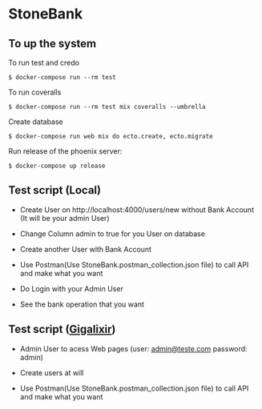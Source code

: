 # StoneBank

## To up the system

To run test and credo

`$ docker-compose run --rm test`

To run coveralls

`$ docker-compose run --rm test mix coveralls --umbrella`

Create database 

`$ docker-compose run web mix do ecto.create, ecto.migrate`

Run release of the phoenix server:

`$ docker-compose up release`

## Test script (Local)

- Create User on http://localhost:4000/users/new without Bank Account (It will be your admin User)

- Change Column admin to true for you User on database

- Create another User with Bank Account

- Use Postman(Use StoneBank.postman_collection.json file) to call API and make what you want

- Do Login with your Admin User

- See the bank operation that you want

## Test script ([Gigalixir](http://cute-everlasting-cero.gigalixirapp.com/))

 - Admin User to acess Web pages (user: admin@teste.com password: admin)

 - Create users at will

 - Use Postman(Use StoneBank.postman_collection.json file) to call API and make what you want

